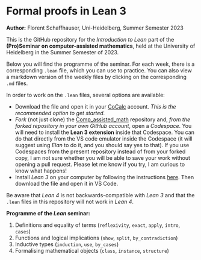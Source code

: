 
# **Formal proofs in Lean 3**

**Author:** Florent Schaffhauser, Uni-Heidelberg, Summer Semester 2023

This is the GitHub repository for the *Introduction to Lean* part of the **(Pro)Seminar on computer-assisted mathematics**, held at the University of Heidelberg in the Summer Semester of 2023.

Below you will find the programme of the seminar. For each week, there is a corresponding `.lean` file, which you can use to practice. You can also view a markdown version of the weekly files by clicking on the corresponding `.md` files.

In order to work on the `.lean` files, several options are available:

* Download the file and open it in your [CoCalc](https://cocalc.com) account. *This is the recommended option to get started.*
* *Fork* (not just clone) the [Comp_assisted_math](https://github.com/matematiflo/Comp_assisted_math) repository and, *from the forked repository in your own GitHub account*, open a *Codespace*. You will need to install the **Lean 3 extension** inside that Codespace. You can do that directly from the VS code emulator inside the Codespace (it will suggest using *Elan* to do it, and you should say yes to that). If you use Codespaces from the present repository instead of from your forked copy, I am not sure whether you will be able to save your work without opening a pull request. Please let me know if you try, I am curious to know what happens!
* Install *Lean 3* on your computer by following the instructions [here](https://leanprover-community.github.io/get_started.html). Then download the file and open it in VS Code.

Be aware that *Lean 4* is not backwards-compatible with *Lean 3* and that the `.lean` files in this repository will not work in *Lean 4*.

**Programme of the *Lean* seminar:**

1. Definitions and equality of terms (`reflexivity`, `exact`, `apply`, `intro`, `cases`)
2. Functions and logical implications (`show`, `split`, `by_contradiction`)
3. Inductive types (`induction`, `use`, `by_cases`)
4. Formalising mathematical objects (`class`, `instance`, `structure`)
